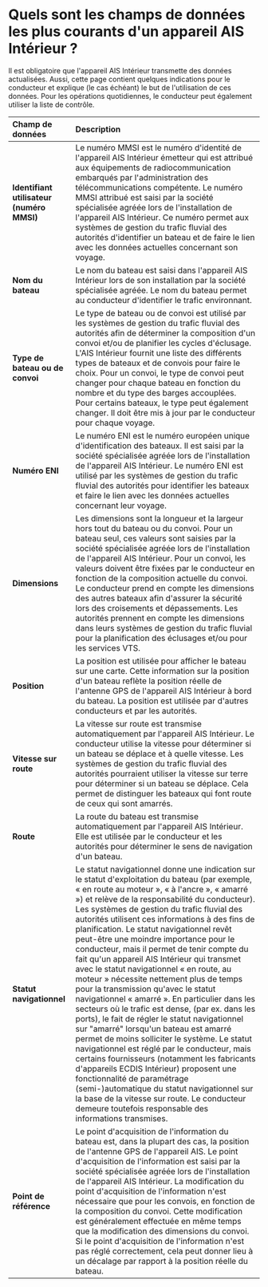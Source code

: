 # Quels sont les champs de données les plus courants d'un appareil AIS Intérieur ?

Il est obligatoire que l'appareil AIS Intérieur transmette des données actualisées. Aussi, cette page contient quelques indications pour le conducteur et explique \(le cas échéant\) le but de l'utilisation de ces données. Pour les opérations quotidiennes, le conducteur peut également utiliser la liste de contrôle.

| Champ de données | Description |
| :--- | :--- |
| **Identifiant utilisateur \(numéro MMSI\)** | Le numéro MMSI est le numéro d'identité de l'appareil AIS Intérieur émetteur qui est attribué aux équipements de radiocommunication embarqués par l'administration des télécommunications compétente. Le numéro MMSI attribué est saisi par la société spécialisée agréée lors de l'installation de l'appareil AIS Intérieur. Ce numéro permet aux systèmes de gestion du trafic fluvial des autorités d'identifier un bateau et de faire le lien avec les données actuelles concernant son voyage. |
| **Nom du bateau** | Le nom du bateau est saisi dans l'appareil AIS Intérieur lors de son installation par la société spécialisée agréée. Le nom du bateau permet au conducteur d'identifier le trafic environnant. |
| **Type de bateau ou de convoi** | Le type de bateau ou de convoi est utilisé par les systèmes de gestion du trafic fluvial des autorités afin de déterminer la composition d'un convoi et/ou de planifier les cycles d'éclusage. L'AIS Intérieur fournit une liste des différents types de bateaux et de convois pour faire le choix. Pour un convoi, le type de convoi peut changer pour chaque bateau en fonction du nombre et du type des barges accouplées. Pour certains bateaux, le type peut également changer. Il doit être mis à jour par le conducteur pour chaque voyage. |
| **Numéro ENI** | Le numéro ENI est le numéro européen unique d'identification des bateaux. Il est saisi par la société spécialisée agréée lors de l'installation de l'appareil AIS Intérieur. Le numéro ENI est utilisé par les systèmes de gestion du trafic fluvial des autorités pour identifier les bateaux et faire le lien avec les données actuelles concernant leur voyage. |
| **Dimensions** | Les dimensions sont la longueur et la largeur hors tout du bateau ou du convoi. Pour un bateau seul, ces valeurs sont saisies par la société spécialisée agréée lors de l'installation de l'appareil AIS Intérieur. Pour un convoi, les valeurs doivent être fixées par le conducteur en fonction de la composition actuelle du convoi. Le conducteur prend en compte les dimensions des autres bateaux afin d'assurer la sécurité lors des croisements et dépassements. Les autorités prennent en compte les dimensions dans leurs systèmes de gestion du trafic fluvial pour la planification des éclusages et/ou pour les services VTS. |
| **Position** | La position est utilisée pour afficher le bateau sur une carte. Cette information sur la position d'un bateau reflète la position réelle de l'antenne GPS de l'appareil AIS Intérieur à bord du bateau. La position est utilisée par d'autres conducteurs et par les autorités. |
| **Vitesse sur route** | La vitesse sur route est transmise automatiquement par l'appareil AIS Intérieur. Le conducteur utilise la vitesse pour déterminer si un bateau se déplace et à quelle vitesse. Les systèmes de gestion du trafic fluvial des autorités pourraient utiliser la vitesse sur terre pour déterminer si un bateau se déplace. Cela permet de distinguer les bateaux qui font route de ceux qui sont amarrés. |
| **Route** | La route du bateau est transmise automatiquement par l'appareil AIS Intérieur. Elle est utilisée par le conducteur et les autorités pour déterminer le sens de navigation d'un bateau. |
| **Statut navigationnel** | Le statut navigationnel donne une indication sur le statut d'exploitation du bateau \(par exemple, « en route au moteur », « à l'ancre », « amarré »\) et relève de la responsabilité du conducteur\). Les systèmes de gestion du trafic fluvial des autorités utilisent ces informations à des fins de planification. Le statut navigationnel revêt peut-être une moindre importance pour le conducteur, mais il permet de tenir compte du fait qu'un appareil AIS Intérieur qui transmet avec le statut navigationnel « en route, au moteur » nécessite nettement plus de temps pour la transmission qu'avec le statut navigationnel « amarré ». En particulier dans les secteurs où le trafic est dense, \(par ex. dans les ports\), le fait de régler le statut navigationnel sur "amarré" lorsqu'un bateau est amarré permet de moins solliciter le système. Le statut navigationnel est réglé par le conducteur, mais certains fournisseurs \(notamment les fabricants d'appareils ECDIS Intérieur\) proposent une fonctionnalité de paramétrage \(semi-\)automatique du statut navigationnel sur la base de la vitesse sur route. Le conducteur demeure toutefois responsable des informations transmises.  |
| **Point de référence** | Le point d'acquisition de l'information du bateau est, dans la plupart des cas, la position de l'antenne GPS de l'appareil AIS. Le point d'acquisition de l'information est saisi par la société spécialisée agréée lors de l'installation de l'appareil AIS Intérieur. La modification du point d'acquisition de l'information n'est nécessaire que pour les convois, en fonction de la composition du convoi. Cette modification est généralement effectuée en même temps que la modification des dimensions du convoi. Si le point d'acquisition de l'information n'est pas réglé correctement, cela peut donner lieu à un décalage par rapport à la position réelle du bateau. |

